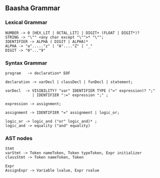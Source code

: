 ## Baasha Grammar

<!--
Borrowed from Lox and Golang
-->
### Lexical Grammar
```
NUMBER -> 0 [HEX_LIT | OCTAL_LIT] | DIGIT+ (FLOAT | DIGIT*)?
STRING -> "\"" <any char except "\"">* "\"";
IDENTIFIER -> ALPHA ( DIGIT | ALPHA)*
ALPHA -> "a"....."z" | "A"...."Z" | "_"
DIGIT -> "0"..."9"

```

### Syntax Grammar
```
program   -> declaration* EOF

declaration -> varDecl | classDecl | funDecl | statement;

varDecl  -> VISIBILITY? "var" IDENTIFIER TYPE ("=" expression)? ";"
            | IDENTIFIER ":=" expression ";" ;

expression -> assignment;

assignment -> IDENTIFIER "=" assignment | logic_or;

logic_or -> logic_and ("or" logic_and)* ;
logic_and -> equality ("and" equality)
```

### AST nodes

```
Stmt
varStmt -> Token nameToken, Token typeToken, Expr initializer
classStmt -> Token nameToken, Token 

Expr 
AssignExpr -> Variable lvalue, Expr rvalue

```